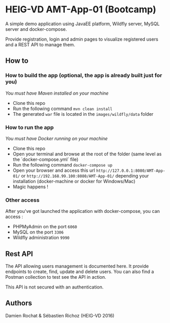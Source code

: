 # HEIG-VD AMT-App-01 (Bootcamp)

A simple demo application using JavaEE platform, Wildfly server, MySQL server and docker-compose.

Provide registration, login and admin pages to visualize registered users and a REST API to manage them.

## How to

### How to build the app (optional, the app is already built just for you)
*You must have Maven installed on your machine*
- Clone this repo
- Run the following command `mvn clean install`
- The generated `war` file is located in the `images/wildfly/data` folder 

### How to run the app
*You must have Docker running on your machine*
- Clone this repo
- Open your terminal and browse at the root of the folder (same level as the ´docker-compose.yml´ file)
- Run the following command `docker-compose up`
- Open your browser and access this url `http://127.0.0.1:8080/AMT-App-01/` or `http://192.168.99.100:8080/AMT-App-01/` depending your installation (docker-machine or docker for Windows/Mac)
- Magic happens !

### Other access
After you've got launched the application with docker-compose, you can access :
- PHPMyAdmin on the port `6060`
- MySQL on the port `3306`
- Wildfly administration `9990`

## Rest API
The API allowing users management is documented here. It provide endpoints to create, find, update and delete users. You can also find a Postman collection to test see the API in action.

This API is not secured with an authentication.

## Authors
Damien Rochat & Sébastien Richoz (HEIG-VD 2016)
